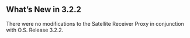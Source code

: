 ## What’s New in 3.2.2

There were no modifications to the Satellite Receiver Proxy in conjunction with O.S. Release 3.2.2.
